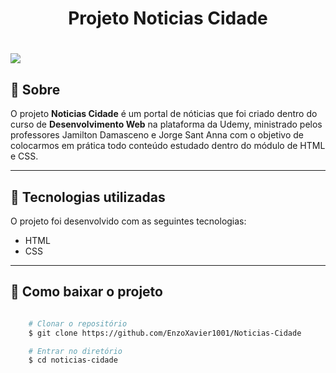 <h1 align="center">
    Projeto Noticias Cidade
</h1>

<h1>
    <img src="img/noticias-cidade.gif">
</h1>

## 📃 Sobre

O projeto **Noticias Cidade** é um portal de nóticias que foi criado dentro do curso de **Desenvolvimento Web** na plataforma da Udemy, ministrado pelos professores Jamilton Damasceno e Jorge Sant Anna com o objetivo de colocarmos em prática todo conteúdo estudado dentro do módulo de HTML e CSS.

--- 

## 🚀 Tecnologias utilizadas

O projeto foi desenvolvido com as seguintes tecnologias:

- HTML
- CSS

--- 

## 📁 Como baixar o projeto

```bash

    # Clonar o repositório
    $ git clone https://github.com/EnzoXavier1001/Noticias-Cidade

    # Entrar no diretório
    $ cd noticias-cidade

```

